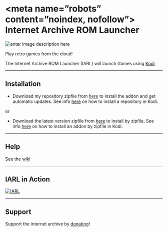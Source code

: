 <meta name=”robots” content=”noindex, nofollow”>
Internet Archive ROM Launcher
==========================
![enter image description here](https://github.com/zach-morris/plugin.program.iarl/blob/master/fanart.jpg)

Play retro games from the cloud!

The Internet Archive ROM Launcher (IARL) will launch Games using [Kodi](http://kodi.tv)

----------

Installation
-------------

- Download my repository zipfile from [here](https://goo.gl/AdQoNt) to install the addon and get automatic updates.  See info [here](http://www.wirelesshack.org/step-by-step-how-to-install-any-kodi-add-on-or-repository.html) on how to install a repository in Kodi.

or

- Download the latest version zipfile from [here](https://goo.gl/ylg2rJ) to install by zipfile.  See info [here](http://www.wirelesshack.org/step-by-step-how-to-install-any-kodi-add-on-or-repository.html) on how to install an addon by zipfile in Kodi.

----------

Help
-------------

See the [wiki](https://github.com/zach-morris/plugin.program.iarl/wiki)

----------

IARL in Action
-------------------
[![IARL](https://github.com/zach-morris/iarl.media/raw/master/support/IARL_Slideshow.gif)](https://www.youtube.com/watch?v=fJ6nuyM6sOo)

----------


Support
-------------------

Support the internet archive by [donating](https://archive.org/donate/)!
